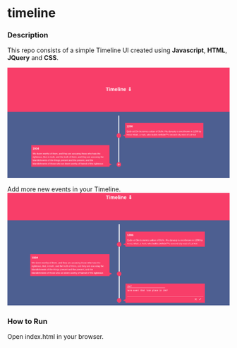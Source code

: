 # timeline
### Description
This repo consists of a simple Timeline UI created using **Javascript**, **HTML**, **JQuery** and **CSS**.

![Project Look](look1.png)

Add more new events in your Timeline.
![Project Look](look2.png)


### How to Run
Open index.html in your browser.
